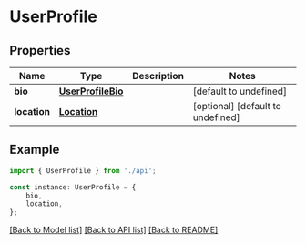 # UserProfile


## Properties

Name | Type | Description | Notes
------------ | ------------- | ------------- | -------------
**bio** | [**UserProfileBio**](UserProfileBio.md) |  | [default to undefined]
**location** | [**Location**](Location.md) |  | [optional] [default to undefined]

## Example

```typescript
import { UserProfile } from './api';

const instance: UserProfile = {
    bio,
    location,
};
```

[[Back to Model list]](../README.md#documentation-for-models) [[Back to API list]](../README.md#documentation-for-api-endpoints) [[Back to README]](../README.md)
